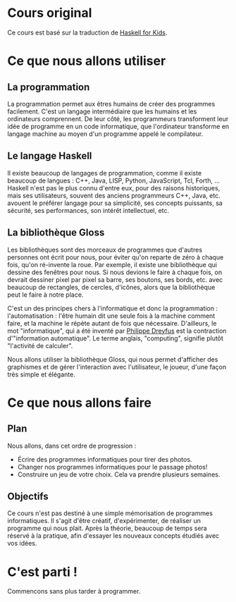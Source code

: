 # Cours original

Ce cours est basé sur la traduction de [Haskell for Kids](https://cdsmith.wordpress.com/2011/08/03/haskell-for-kids-introduction/).

# Ce que nous allons utiliser

## La programmation

La programmation permet aux êtres humains de créer des programmes facilement. C'est un langage intermédiaire que les humains et les ordinateurs comprennent.
De leur côté, les programmeurs transforment leur idée de programme en un code informatique, que l'ordinateur transforme en langage machine au moyen d'un programme appelé le compilateur.

## Le langage Haskell

Il existe beaucoup de langages de programmation, comme il existe beaucoup de langues : C++, Java, LISP, Python, JavaScript, Tcl, Forth, ...
Haskell n'est pas le plus connu d'entre eux, pour des raisons historiques, mais ses utilisateurs, souvent des anciens programmeurs C++, Java, etc. avouent le préférer langage pour sa simplicité, ses concepts puissants, sa sécurité, ses performances, son intérêt intellectuel, etc.

## La bibliothèque Gloss

Les bibliothèques sont des morceaux de programmes que d'autres personnes ont écrit pour nous, pour éviter qu'on reparte de zéro à chaque fois, qu'on ré-invente la roue.
Par exemple, il existe une bibliothèque qui dessine des fenêtres pour nous. Si nous devions le faire à chaque fois, on devrait dessiner pixel par pixel sa barre, ses boutons, ses bords, etc. avec beaucoup de rectangles, de cercles, d'icônes, alors que la bibliothèque peut le faire à notre place.

C'est un des principes chers à l'informatique et donc la programmation : l'automatisation : l'être humain dit une seule fois à la machine comment faire, et la machine le répète autant de fois que nécessaire.
D'ailleurs, le mot "informatique", qui a été inventé par [Philippe Dreyfus](https://fr.wikipedia.org/wiki/Philippe_Dreyfus) est la contraction d'"information automatique". Le terme anglais, "computing", signifie plutôt "l'activité de calculer".

Nous allons utiliser la bibliothèque Gloss, qui nous permet d'afficher des graphismes et de gérer l'interaction avec l'utilisateur, le joueur, d'une façon très simple et élégante.

# Ce que nous allons faire

## Plan

Nous allons, dans cet ordre de progression :
 * Écrire des programmes informatiques pour tirer des photos.
 * Changer nos programmes informatiques pour le passage photos!
 * Construire un jeu de votre choix.
Cela va prendre plusieurs semaines.

## Objectifs

Ce cours n'est pas destiné à une simple mémorisation de programmes informatiques.
Il s'agit d'être créatif, d'expérimenter, de réaliser un programme qui nous plait.
Après la théorie, beaucoup de temps sera réservé à la pratique, afin d'essayer les nouveaux concepts étudiés avec vos idées.

# C'est parti !

Commencons sans plus tarder à programmer.
